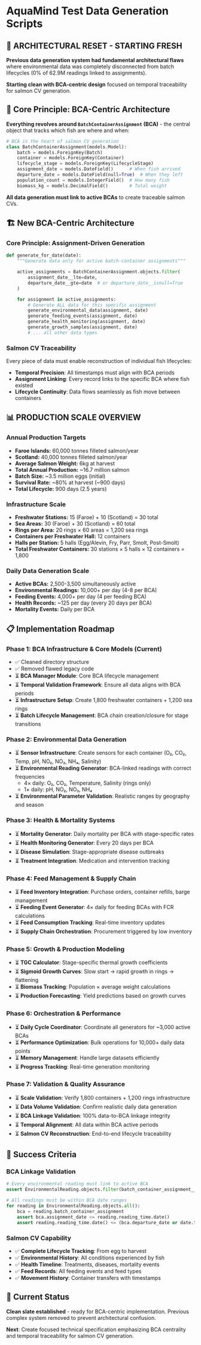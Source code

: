 # AquaMind Test Data Generation Scripts

## 🚨 **ARCHITECTURAL RESET - STARTING FRESH**

**Previous data generation system had fundamental architectural flaws** where environmental data was completely disconnected from batch lifecycles (0% of 62.9M readings linked to assignments).

**Starting clean with BCA-centric design** focused on temporal traceability for salmon CV generation.

## 🎯 **Core Principle: BCA-Centric Architecture**

**Everything revolves around `BatchContainerAssignment` (BCA)** - the central object that tracks which fish are where and when:

```python
# BCA is the heart of salmon CV generation
class BatchContainerAssignment(models.Model):
    batch = models.ForeignKey(Batch)
    container = models.ForeignKey(Container)
    lifecycle_stage = models.ForeignKey(LifecycleStage)
    assignment_date = models.DateField()      # When fish arrived
    departure_date = models.DateField(null=True)  # When they left
    population_count = models.IntegerField()  # How many fish
    biomass_kg = models.DecimalField()        # Total weight
```

**All data generation must link to active BCAs** to create traceable salmon CVs.

## 🏗️ **New BCA-Centric Architecture**

### **Core Principle: Assignment-Driven Generation**
```python
def generate_for_date(date):
    """Generate data only for active batch-container assignments"""

    active_assignments = BatchContainerAssignment.objects.filter(
        assignment_date__lte=date,
        departure_date__gte=date  # or departure_date__isnull=True
    )

    for assignment in active_assignments:
        # Generate ALL data for this specific assignment
        generate_environmental_data(assignment, date)
        generate_feeding_events(assignment, date)
        generate_health_monitoring(assignment, date)
        generate_growth_samples(assignment, date)
        # ... all other data types
```

### **Salmon CV Traceability**
Every piece of data must enable reconstruction of individual fish lifecycles:
- **Temporal Precision**: All timestamps must align with BCA periods
- **Assignment Linking**: Every record links to the specific BCA where fish existed
- **Lifecycle Continuity**: Data flows seamlessly as fish move between containers

## 📊 **PRODUCTION SCALE OVERVIEW**

### **Annual Production Targets**
- **Faroe Islands:** 60,000 tonnes filleted salmon/year
- **Scotland:** 40,000 tonnes filleted salmon/year
- **Average Salmon Weight:** 6kg at harvest
- **Total Annual Production:** ~16.7 million salmon
- **Batch Size:** ~3.5 million eggs (initial)
- **Survival Rate:** ~80% at harvest (~900 days)
- **Total Lifecycle:** 900 days (2.5 years)

### **Infrastructure Scale**
- **Freshwater Stations:** 15 (Faroe) + 10 (Scotland) = 30 total
- **Sea Areas:** 30 (Faroe) + 30 (Scotland) = 60 total
- **Rings per Area:** 20 rings × 60 areas = 1,200 sea rings
- **Containers per Freshwater Hall:** 12 containers
- **Halls per Station:** 5 halls (Egg/Alevin, Fry, Parr, Smolt, Post-Smolt)
- **Total Freshwater Containers:** 30 stations × 5 halls × 12 containers = 1,800

### **Daily Data Generation Scale**
- **Active BCAs:** 2,500-3,500 simultaneously active
- **Environmental Readings:** 10,000+ per day (4-8 per BCA)
- **Feeding Events:** 4,000+ per day (4 per feeding BCA)
- **Health Records:** ~125 per day (every 20 days per BCA)
- **Mortality Events:** Daily per BCA

## 📋 **Implementation Roadmap**

### **Phase 1: BCA Infrastructure & Core Models (Current)**
- ✅ Cleaned directory structure
- ✅ Removed flawed legacy code
- ⏳ **BCA Manager Module**: Core BCA lifecycle management
- ⏳ **Temporal Validation Framework**: Ensure all data aligns with BCA periods
- ⏳ **Infrastructure Setup**: Create 1,800 freshwater containers + 1,200 sea rings
- ⏳ **Batch Lifecycle Management**: BCA chain creation/closure for stage transitions

### **Phase 2: Environmental Data Generation**
- ⏳ **Sensor Infrastructure**: Create sensors for each container (O₂, CO₂, Temp, pH, NO₂, NO₃, NH₄, Salinity)
- ⏳ **Environmental Reading Generator**: BCA-linked readings with correct frequencies
  - 4× daily: O₂, CO₂, Temperature, Salinity (rings only)
  - 1× daily: pH, NO₂, NO₃, NH₄
- ⏳ **Environmental Parameter Validation**: Realistic ranges by geography and season

### **Phase 3: Health & Mortality Systems**
- ⏳ **Mortality Generator**: Daily mortality per BCA with stage-specific rates
- ⏳ **Health Monitoring Generator**: Every 20 days per BCA
- ⏳ **Disease Simulation**: Stage-appropriate disease outbreaks
- ⏳ **Treatment Integration**: Medication and intervention tracking

### **Phase 4: Feed Management & Supply Chain**
- ⏳ **Feed Inventory Integration**: Purchase orders, container refills, barge management
- ⏳ **Feeding Event Generator**: 4× daily for feeding BCAs with FCR calculations
- ⏳ **Feed Consumption Tracking**: Real-time inventory updates
- ⏳ **Supply Chain Orchestration**: Procurement triggered by low inventory

### **Phase 5: Growth & Production Modeling**
- ⏳ **TGC Calculator**: Stage-specific thermal growth coefficients
- ⏳ **Sigmoid Growth Curves**: Slow start → rapid growth in rings → flattening
- ⏳ **Biomass Tracking**: Population × average weight calculations
- ⏳ **Production Forecasting**: Yield predictions based on growth curves

### **Phase 6: Orchestration & Performance**
- ⏳ **Daily Cycle Coordinator**: Coordinate all generators for ~3,000 active BCAs
- ⏳ **Performance Optimization**: Bulk operations for 10,000+ daily data points
- ⏳ **Memory Management**: Handle large datasets efficiently
- ⏳ **Progress Tracking**: Real-time generation monitoring

### **Phase 7: Validation & Quality Assurance**
- ⏳ **Scale Validation**: Verify 1,800 containers + 1,200 rings infrastructure
- ⏳ **Data Volume Validation**: Confirm realistic daily data generation
- ⏳ **BCA Linkage Validation**: 100% data-to-BCA linkage integrity
- ⏳ **Temporal Alignment**: All data within BCA active periods
- ⏳ **Salmon CV Reconstruction**: End-to-end lifecycle traceability

## 🎯 **Success Criteria**

### **BCA Linkage Validation**
```python
# Every environmental reading must link to active BCA
assert EnvironmentalReading.objects.filter(batch_container_assignment__isnull=True).count() == 0

# All readings must be within BCA date ranges
for reading in EnvironmentalReading.objects.all():
    bca = reading.batch_container_assignment
    assert bca.assignment_date <= reading.reading_time.date()
    assert reading.reading_time.date() <= (bca.departure_date or date.today())
```

### **Salmon CV Capability**
- ✅ **Complete Lifecycle Tracking**: From egg to harvest
- ✅ **Environmental History**: All conditions experienced by fish
- ✅ **Health Timeline**: Treatments, diseases, mortality events
- ✅ **Feed Records**: All feeding events and feed types
- ✅ **Movement History**: Container transfers with timestamps

## 📝 **Current Status**

**Clean slate established** - ready for BCA-centric implementation. Previous complex system removed to prevent architectural confusion.

**Next**: Create focused technical specification emphasizing BCA centrality and temporal traceability for salmon CV generation.
